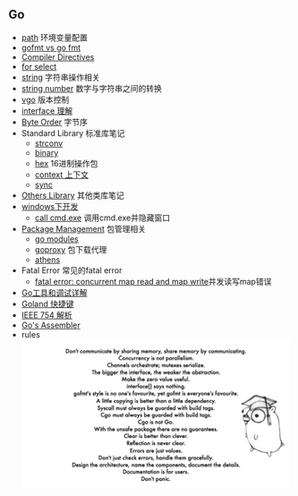 ## Go
- [path](path.md) 环境变量配置
- [gofmt vs go fmt](gofmt.md)
- [Compiler Directives](CompilerDirectives.md)
- [for select](for-select.md)
- [string](string.md) 字符串操作相关
- [string number](StringToNumber.md) 数字与字符串之间的转换
- [vgo](vgo.md) 版本控制
- [interface 理解](interface.md)
- [Byte Order](ByteOrder.md) 字节序
- Standard Library 标准库笔记
	- [strconv](StandardLibrary/strconv.md)
	- [binary](StandardLibrary/binary.md)
	- [hex](StandardLibrary/hex.md) 16进制操作包
	- [context 上下文](StandardLibrary/context.md)
	- [sync](StandardLibrary/sync.md)
- [Others Library](OthersLibrary/README.md) 其他类库笔记
- [windows下开发](windows/README.md)
	- [call cmd.exe](windows/call_cmd.md) 调用cmd.exe并隐藏窗口
- [Package Management](README.md) 包管理相关
	- [go modules](PackageManagement/gomodules.md)
	- [goproxy](PackageManagement/goproxy.md) 包下载代理
	- [athens](PackageManagement/athens.md)
- Fatal Error 常见的fatal error
	- [fatal error: concurrent map read and map write](FatalError/ConcurrentMap.md)并发读写map错误
- [Go工具和调试详解](go_tools.md)
- [Goland 快捷键](goland.md)
- [IEEE 754 解析](IEEE754.md)
- [Go's Assembler](asm.md)
- rules  
![go_rules](../../images/go_rules.png)